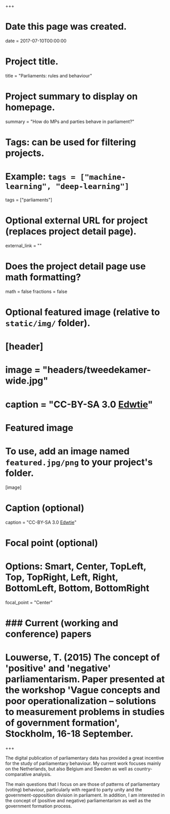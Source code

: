 +++
# Date this page was created.
date = 2017-07-10T00:00:00

# Project title.
title = "Parliaments: rules and behaviour"

# Project summary to display on homepage.
summary = "How do MPs and parties behave in parliament?"

# Tags: can be used for filtering projects.
# Example: `tags = ["machine-learning", "deep-learning"]`
tags = ["parliaments"]

# Optional external URL for project (replaces project detail page).
external_link = ""

# Does the project detail page use math formatting?
math = false
fractions = false

# Optional featured image (relative to `static/img/` folder).
# [header]
# image = "headers/tweedekamer-wide.jpg"
# caption = "CC-BY-SA 3.0 [Edwtie](https://commons.wikimedia.org/wiki/User:Edwtie)"

# Featured image
# To use, add an image named `featured.jpg/png` to your project's folder. 
[image]
  # Caption (optional)
  caption = "CC-BY-SA 3.0 [Edwtie](https://commons.wikimedia.org/wiki/User:Edwtie)"
  
  # Focal point (optional)
  # Options: Smart, Center, TopLeft, Top, TopRight, Left, Right, BottomLeft, Bottom, BottomRight
  focal_point = "Center"

# ### Current (working and conference) papers
# 
# Louwerse, T. (2015) The concept of 'positive' and 'negative' parliamentarism. Paper presented at the workshop 'Vague concepts and poor operationalization – solutions to measurement problems in studies of government formation', Stockholm, 16-18 September.  
  
+++

The digital publication of parliamentary data has provided a great incentive for the study of parliamentary behaviour. My current work focuses mainly on the Netherlands, but also Belgium and Sweden as well as country-comparative analysis.

The main questions that I focus on are those of patterns of parliamentary (voting) behaviour, particularly with regard to party unity and the government-opposition division in parliament. In addition, I am interested in the concept of (positive and negative) parliamentarism as well as the government formation process.


